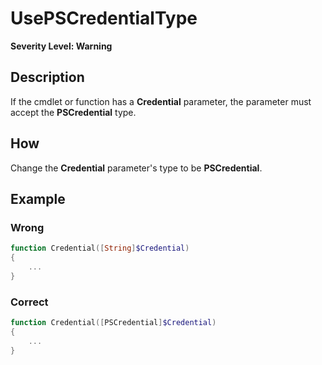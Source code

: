 # UsePSCredentialType

**Severity Level: Warning**

## Description

If the cmdlet or function has a **Credential** parameter, the parameter must accept the
**PSCredential** type.

## How

Change the **Credential** parameter's type to be **PSCredential**.

## Example

### Wrong

```powershell
function Credential([String]$Credential)
{
    ...
}
```

### Correct

```powershell
function Credential([PSCredential]$Credential)
{
    ...
}
```
